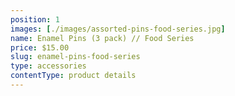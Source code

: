 ```yaml
---
position: 1
images: [./images/assorted-pins-food-series.jpg]
name: Enamel Pins (3 pack) // Food Series
price: $15.00
slug: enamel-pins-food-series
type: accessories
contentType: product details
---
```

